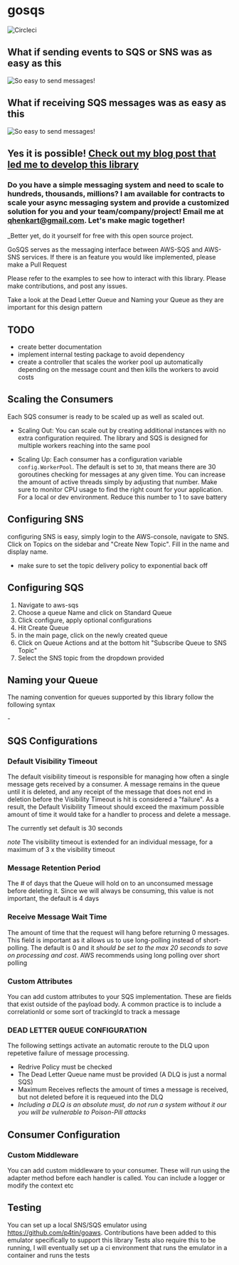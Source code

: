 # gosqs
![Circleci](https://circleci.com/gh/qhenkart/gosqs.svg?style=svg&circle-token=c1a91e2472b2e5a2eb6957c8b2ad0f321513a24a)

## What if sending events to SQS or SNS was as easy as this
![So easy to send messages!](https://user-images.githubusercontent.com/5798752/106343851-b225b780-6264-11eb-82be-4038969e50c3.png)

## What if receiving SQS messages was as easy as this
![So easy to send messages!](https://user-images.githubusercontent.com/5798752/106343862-bfdb3d00-6264-11eb-91fd-7fa0378b6353.png)

## Yes it is possible! [Check out my blog post that led me to develop this library](https://questhenkart.medium.com/sqs-consumer-design-achieving-high-scalability-while-managing-concurrency-in-go-d5a8504ea754)

### Do you have a simple messaging system and need to scale to hundreds, thousands, millions? I am available for contracts to scale your async messaging system and provide a customized solution for you and your team/company/project! Email me at qhenkart@gmail.com. Let's make magic together!

_Better yet, do it yourself for free with this open source project.

GoSQS serves as the messaging interface between AWS-SQS and AWS-SNS services. If there is an feature you would like implemented, please make a Pull Request

Please refer to the examples to see how to interact with this library. Please make contributions, and post any issues.

Take a look at the Dead Letter Queue and Naming your Queue as they are important for this design pattern 

## TODO
- create better documentation
- implement internal testing package to avoid dependency
- create a controller that scales the worker pool up automatically depending on the message count and then kills the workers to avoid costs

## Scaling the Consumers
Each SQS consumer is ready to be scaled up as well as scaled out.

* Scaling Out: You can scale out by creating additional instances with no extra configuration required. The library and SQS is designed for multiple workers reaching into the same pool

* Scaling Up: Each consumer has a configuration variable `config.WorkerPool`. The default is set to `30`, that means there are 30 goroutines checking for messages at any given time. You can increase the amount of active threads simply by adjusting that number. Make sure to monitor CPU usage to find the right count for your application. For a local or dev environment. Reduce this number to 1 to save battery

## Configuring SNS
configuring SNS is easy, simply login to the AWS-console, navigate to SNS. Click on Topics on the sidebar and "Create New Topic". Fill in the name and display name.
* make sure to set the topic delivery policy to exponential back off

## Configuring SQS
1. Navigate to aws-sqs
2. Choose a queue Name and click on Standard Queue
3. Click configure, apply optional configurations
4. Hit Create Queue
5. in the main page, click on the newly created queue
6. Click on Queue Actions and at the bottom hit "Subscribe Queue to SNS Topic"
7. Select the SNS topic from the dropdown provided

## Naming your Queue
The naming convention for queues supported by this library follow the following syntax

<env>-<name>

## SQS Configurations  

### Default Visibility Timeout  
The default visibility timeout is responsible for managing how often a single message gets received by a consumer. A message remains in the queue until it is deleted, and any receipt of the message that does not end in deletion before the Visibility Timeout is hit is considered a "failure". As a result, the Default Visibility Timeout should exceed the maximum possible amount of time it would take for a handler to process and delete a message.  

The currently set default is 30 seconds

*note* The visibility timeout is extended for an individual message, for a maximum of 3 x the visibility timeout

### Message Retention Period
The # of days that the Queue will hold on to an unconsumed message before deleting it. Since we will always be consuming, this value is not important, the default is 4 days

### Receive Message Wait Time
The amount of time that the request will hang before returning 0 messages. This field is important as it allows us to use long-polling instead of short-polling. The default is 0 and it *should be set to the max 20 seconds to save on processing and cost*. AWS recommends using long polling over short polling

### Custom Attributes
You can add custom attributes to your SQS implementation. These are fields that exist outside of the payload body. A common practice is to include a correlationId or some sort of trackingId to track a message


### DEAD LETTER QUEUE CONFIGURATION
The following settings activate an automatic reroute to the DLQ upon repetetive failure of message processing.
* Redrive Policy must be checked
* The Dead Letter Queue name must be provided (A DLQ is just a normal SQS)
* Maximum Receives reflects the amount of times a message is received, but not deleted before it is requeued into the DLQ  
* *Including a DLQ is an absolute must, do not run a system without it our you will be vulnerable to Poison-Pill attacks*

## Consumer Configuration

### Custom Middleware
You can add custom middleware to your consumer. These will run using the adapter method before each handler is called. You can include a logger or modify the context etc

## Testing
You can set up a local SNS/SQS emulator using https://github.com/p4tin/goaws. Contributions have been added to this emulator specifically to support this library
Tests also require this to be running, I will eventually set up a ci environment that runs the emulator in a container and runs the tests
